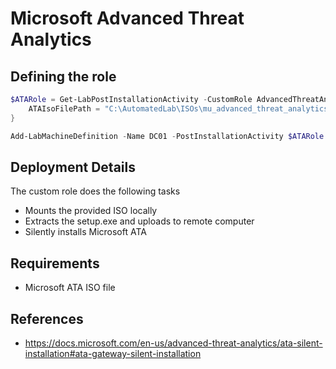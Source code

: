 # Microsoft Advanced Threat Analytics
## Defining the role
``` PowerShell
$ATARole = Get-LabPostInstallationActivity -CustomRole AdvancedThreatAnalytics -Properties @{
    ATAIsoFilePath = "C:\AutomatedLab\ISOs\mu_advanced_threat_analytics_ata_version_1.9_x64_dvd_11796945.iso"
}

Add-LabMachineDefinition -Name DC01 -PostInstallationActivity $ATARole
```

## Deployment Details
The custom role does the following tasks
- Mounts the provided ISO locally
- Extracts the setup.exe and uploads to remote computer
- Silently installs Microsoft ATA

## Requirements
- Microsoft ATA ISO file

## References
- https://docs.microsoft.com/en-us/advanced-threat-analytics/ata-silent-installation#ata-gateway-silent-installation